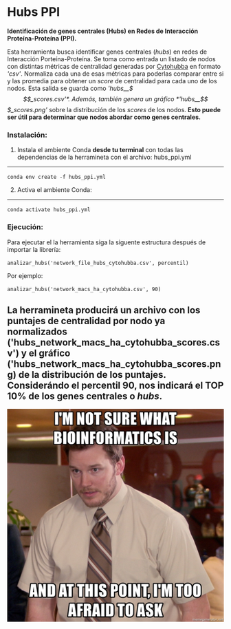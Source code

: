 # **Hubs PPI**
**Identificación de genes centrales (Hubs) en Redes de Interacción Proteína-Proteína (PPI).**

Esta herramienta busca identificar genes centrales (*hubs*) en redes de Interacción Porteína-Proteína. Se toma como entrada un listado de nodos con distintas métricas de centralidad generadas por [Cytohubba](https://pubmed.ncbi.nlm.nih.gov/25521941/) en formato *'csv'*. Normaliza cada una de esas métricas para poderlas comparar entre si y las promedia para obtener un *score* de centralidad para cada uno de los nodos. Esta salida se guarda como *'hubs__$$$_scores.csv'*. Además, también genera un gráfico *'hubs__$$$_scores.png'* sobre la distribución de los *scores* de los nodos. **Esto puede ser útil para determinar que nodos abordar como genes centrales.**

### **Instalación:** 

1. Instala el ambiente Conda **desde tu terminal** con todas las dependencias de la herramineta con el archivo: hubs_ppi.yml  
---
    conda env create -f hubs_ppi.yml

2. Activa el ambiente Conda:
---
    conda activate hubs_ppi.yml

### **Ejecución:**

Para ejecutar el la herramienta siga la siguente estructura después de importar la librería:

    analizar_hubs('network_file_hubs_cytohubba.csv', percentil)

Por ejemplo: 

    analizar_hubs('network_macs_ha_cytohubba.csv', 90)

La herramineta producirá un archivo con los puntajes de centralidad por nodo ya normalizados ('hubs_network_macs_ha_cytohubba_scores.csv') y el gráfico ('hubs_network_macs_ha_cytohubba_scores.png) de la distribución de los puntajes. Considerándo el percentil 90, nos indicará el TOP 10% de los genes centrales o *hubs*.
---


![May the force be with you!](bio_meme.jpg)


